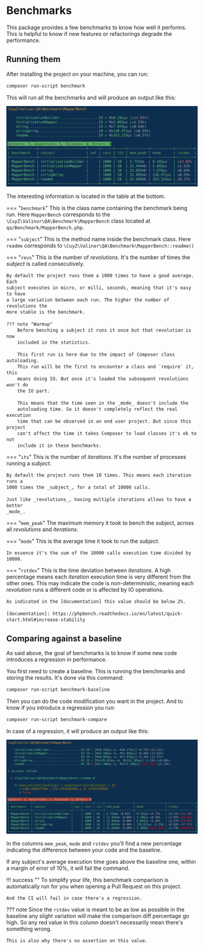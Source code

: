 # Benchmarks

This package provides a few benchmarks to know how well it performs. This is
helpful to know if new features or refactorings degrade the performance.

## Running them

After installing the project on your machine, you can run:

```sh
composer run-script benchmark
```

This will run all the benchmarks and will produce an output like this:

![](../img/benchmark.png)

The interesting information is located in the table at the bottom.

=== "`benchmark`"
    This is the class name containing the benchmark being run. Here
    `MapperBench` corresponds to the `\CuyZ\Valinor\QA\Benchmark\MapperBench`
    class located at `qa/Benchmark/MapperBench.php`.

=== "`subject`"
    This is the method name inside the benchmark class. Here `readme`
    corresponds to `\CuyZ\Valinor\QA\Benchmark\MapperBench::readme()`

=== "`revs`"
    This is the number of _revolutions_. It's the number of times the _subject_
    is called consecutively.

    By default the project runs them a 1000 times to have a good average. Each
    subject executes in micro, or milli, seconds, meaning that it's easy to have
    a large variation between each run. The higher the number of revolutions the
    more stable is the benchmark.

    ??? note "Warmup"
        Before benching a subject it runs it once but that revolution is now
        included in the statistics.

        This first run is here due to the impact of Composer class autoloading.
        This run will be the first to encounter a class and `require` it, this
        means doing IO. But once it's loaded the subsequent revolutions won't do
        the IO part.

        This means that the time seen in the _mode_ doesn't include the
        autoloading time. So it doesn't completely reflect the real execution
        time that can be observed in an end user project. But since this project
        can't affect the time it takes Composer to load classes it's ok to not
        include it in these benchmarks.

=== "`its`"
    This is the number of _iterations_. It's the number of processes running a
    _subject_.

    By default the project runs them 10 times. This means each iteration runs a
    1000 times the _subject_, for a total of 10000 calls.

    Just like _revolutions_, having multiple iterations allows to have a better
    _mode_.

=== "`mem_peak`"
    The maximum memory it took to bench the subject, across all _revolutions_
    and _iterations_.

=== "`mode`"
    This is the average time it took to run the _subject_.

    In essence it's the sum of the 10000 calls execution time divided by 10000.

=== "`rstdev`"
    This is the time deviation between _iterations_. A high percentage means
    each _iteration_ execution time is very different from the other ones. This
    may indicate the code is non-deterministic, meaning each _revolution_ runs a
    different code or is affected by IO operations.

    As indicated in the [documentation] this value should be below 2%.

    [documentation]: https://phpbench.readthedocs.io/en/latest/quick-start.html#increase-stability

## Comparing against a baseline

As said above, the goal of benchmarks is to know if some new code introduces a
regression in performance.

You first need to create a baseline. This is running the benchmarks and storing
the results. It's done via this command:

```sh
composer run-script benchmark-baseline
```

Then you can do the code modification you want in the project. And to know if
you introduce a regression you run:

```sh
composer run-script benchmark-compare
```

In case of a regression, it will produce an output like this:

![](../img/compare-benchmark.png)

In the columns `mem_peak`, `mode` and `rstdev` you'll find a new percentage
indicating the difference between your code and the baseline.

If any subject's average execution time goes above the baseline one, within a
margin of error of 10%, it will fail the command.

!!! success ""
    To simplify your life, this benchmark comparison is automatically run for
    you when opening a Pull Request on this project.

    And the CI will fail in case there's a regression.

??? note
    Since the `rstdev` value is meant to be as low as possible in the baseline
    any slight variation will make the comparison diff percentage go high. So
    any red value in this column doesn't necessarily mean there's something
    wrong.

    This is also why there's no assertion on this value.

